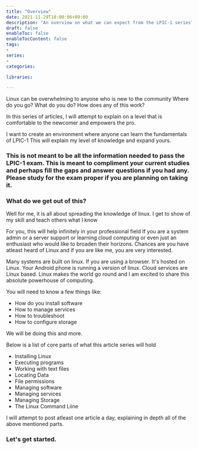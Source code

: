 ```yaml
---
title: "Overview"
date: 2021-11-29T18:00:06+09:00
description: "An overview on what we can expect from the LPIC-1 series"
draft: false
enableToc: false
enableTocContent: false
tags:
-
series:
-
categories:

libraries:

---
```



Linux can be overwhelming to anyone who is new to the community
Where do you go?
What do you do?
How does any of this work?

In this series of articles, I will attempt to explain on a level that is comfortable to the newcomer and empowers the pro.

I want to create an environment where anyone can learn the fundamentals of LPIC-1
This will explain my level of knowledge and expand yours.

### This is not meant to be all the information needed to pass the LPIC-1 exam. This is meant to compliment your current studies and perhaps fill the gaps and answer questions if you had any. Please study for the exam proper if you are planning on taking it.

### What do we get out of this?

Well for me, it is all about spreading the knowledge of linux. I get to show of my skill and teach others what I know

For you, this will help infinitely in your professional field 
If you are a system admin or a server support or learning cloud computing or even just an enthusiast who would like to broaden their horizons. Chances are you have atleast heard of Linux and if you are like me, you are very interested.

Many systems are built on linux. If you are using a browser. It's hosted on Linux. Your Android phone is running a version of linux. Cloud services are Linux based. Linux makes the world go round and I am excited to share this absolute powerhouse of computing.

You will need to know a few things like:

* How do you install software
* How to manage services
* How to troubleshoot
* How to configure storage

We will be doing this and more.


Below is a list of core parts of what this article series will hold

* Installing Linux
* Executing programs
* Working with text files
* Locating Data
* File permissions
* Managing software
* Managing services
* Managing Storage
* The Linux Command Liine

I will attempt to post atleast one article a day, explaining in depth all of the above mentioned parts.

### Let's get started.